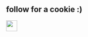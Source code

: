
  ##                                        follow for a cookie :)
  <img src="https://static.vecteezy.com/system/resources/previews/009/400/072/non_2x/homemade-tasty-cookies-clipart-design-illustration-free-png.png" width="30">
